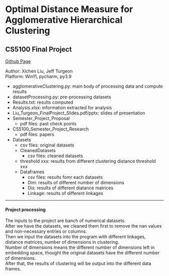 # Optimal Distance Measure for Agglomerative Hierarchical Clustering
## CS5100 Final Project

[Github Page](https://github.com/PdAlbedo/AI_Final_Project)

Author: Xichen Liu, Jeff Turgeon\
Platform: Win11, pycharm, py3.9

- agglomerativeClustering.py: main body of processing data and compute results
- datasetProcessing.py: pre-processing datasets
- Results.txt: results computed
- Analysis.xlsx: information extracted for analysis
- Liu_Turgeon_FinalProject_Slides.pdf/pptx: slides of presentation
- Semester_Project_Proposal
  - pdf files: past check points
- CS5100_Semester_Project_Research
  - pdf files: papers
- Datasets
  - csv files: original datasets
  - CleanedDatasets
       - csv files: cleaned datasets
  - threshold xxx: results from different clustering distance threshold xxx
  - Dataframes
       - csv files: results fomr each datasets
       - Dim: results of different number of dimensions
       - Dis: results of different diatance matrices
       - Linkage: results of different linkages

---  
#### Project processing

The inputs to the project are banch of numerical datasets.\
After we have the datasets, we cleaned them first to remove the nan values and non-necessary entries or columns.\
Then we input the datasets into the program with different linkages, distance matrices, number of dimensions in clustering.\
Number of dimensions means the different number of dimensions left in embedding space, thought the original datasets have the different number of dimensions.\
After that, the results of clustering will be output into the different data frames.
